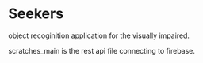 # Seekers
object recoginition application for the visually impaired. 

scratches_main is the rest api file connecting to firebase.
